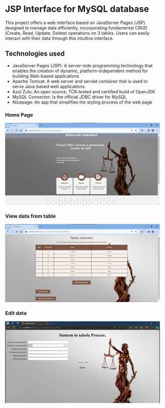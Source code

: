 # JSP Interface for MySQL database

This project offers a web interface based on JavaServer Pages (JSP) designed to manage data efficiently, incorporating fundamental CRUD (Create, Read, Update, Delete) operations on 3 tables. Users can easily interact with their data through this intuitive interface.

## Technologies used
- JavaServer Pages (JSP): A server-side programming technology that enables the creation of dynamic, platform-independent method for building Web-based applications
- Apache Tomcat: A web server and servlet container that is used to serve Java-based web applications
- Azul Zulu: An open source, TCK-tested and certified build of OpenJDK
- MySQL Connector: Is the official JDBC driver for MySQL
- Nicepage: An app that simplifies the styling process of the web page

### Home Page
![home](photos/home.png)

### View data from table 
![view](photos/view.png)

### Edit data
![edit](photos/edit.png)
